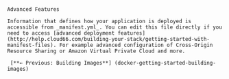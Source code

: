 <!-- post: -->


## 
    Advanced Features

    Information that defines how your application is deployed is accessible from _manifest.yml_. You can edit this file directly if you need to access [advanced deployment features](http://help.cloud66.com/building-your-stack/getting-started-with-manifest-files). For example advanced configuration of Cross-Origin Resource Sharing or Amazon Virtual Private Cloud and more.

     [**← Previous: Building Images**] (docker-getting-started-building-images)
